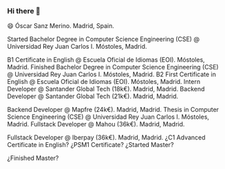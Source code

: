 ### Hi there 👋

<!--
**osanzmer/osanzmer** is a ✨ _special_ ✨ repository because its `README.md` (this file) appears on your GitHub profile.
Here are some ideas to get you started:
- 🔭 I’m currently working on ...
- 🌱 I’m currently learning ...
- 👯 I’m looking to collaborate on ...
- 🤔 I’m looking for help with ...
- 💬 Ask me about ...
- 📫 How to reach me: ...
- 😄 Pronouns: ...
- ⚡ Fun fact: ...
-->
😄 Óscar Sanz Merino. 
Madrid, Spain.

Started Bachelor Degree in Computer Science Engineering (CSE)   @   Universidad Rey Juan Carlos I.    Móstoles, Madrid.



B1 Certificate in English                                       @   Escuela Oficial de Idiomas (EOI). Móstoles, Madrid.
Finished Bachelor Degree in Computer Science Engineering (CSE)  @   Universidad Rey Juan Carlos I.    Móstoles, Madrid.
B2 First Certificate in English                                 @   Escuela Oficial de Idiomas (EOI). Móstoles, Madrid.
Intern Developer                                                @   Santander Global Tech (18k€).     Madrid, Madrid.
Backend Developer                                               @   Santander Global Tech (21k€).     Madrid, Madrid.

Backend Developer                                               @   Mapfre (24k€).                    Madrid, Madrid.
Thesis in Computer Science Engineering (CSE)                    @   Universidad Rey Juan Carlos I.    Móstoles, Madrid.
Fullstack Developer                                             @   Mahou (36k€).                     Madrid, Madrid.



Fullstack Developer                                             @   Iberpay (36k€).                   Madrid, Madrid.
¿C1 Advanced Certificate in English? ¿PSM1 Certificate?
¿Started Master?

¿Finished Master?

